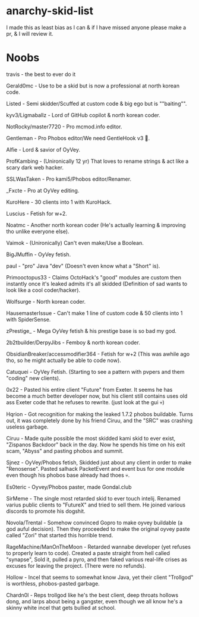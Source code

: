 # anarchy-skid-list
I made this as least bias as I can & if I have missed anyone please make a pr, & I will review it.

# Noobs
travis - the best to ever do it

Gerald0mc - Use to be a skid but is now a professional at north korean code.

Listed - Semi skidder/Scuffed at custom code & big ego but is ""baiting"".

kyv3/Ligmaballz - Lord of GitHub copilot & north korean coder.

NotRocky/master7720 - Pro mcmod.info editor.

Gentleman - Pro Phobos editor/We need GentleHook v3 :pray:.

Alfie - Lord & savior of OyVey.

ProfKambing - (Unironically 12 yr) That loves to rename strings & act like a scary dark web hacker.

SSLWasTaken - Pro kami5/Phobos editor/Renamer.

_Fxcte - Pro at OyVey editing.

KuroHere - 30 clients into 1 with KuroHack.

Luscius - Fetish for w+2.

Noatmc - Another north korean coder (He's actually learning & improving tho unlike everyone else).

Vaimok - (Unironically) Can't even make/Use a Boolean.

BigJMuffin - OyVey fetish.

pauI - "pro" Java "dev" (Doesn't even know what a "Short" is).

Primooctopus33 - Claims OctoHack's "good" modules are custom then instantly once it's leaked admits it's all skidded (Definition of sad wants to look like a cool coder/hacker).

Wolfsurge - North korean coder.

HausemasterIssue - Can't make 1 line of custom code & 50 clients into 1 with SpiderSense.

zPrestige_ - Mega OyVey fetish & his prestige base is so bad my god.

2b2tbuilder/DerpyJibs - Femboy & north korean coder.

ObsidianBreaker/accessmodifier364 - Fetish for w+2 (This was awhile ago tho, so he might actually be able to code now).

Catuquei - OyVey Fetish. (Starting to see a pattern with pvpers and them "coding" new clients).

0x22 - Pasted his entire client "Future" from Exeter. It seems he has become a much better developer now, but his client still contains uses old ass Exeter code that he refuses to rewrite. (just look at the gui 💀)

Hqrion - Got recognition for making the leaked 1.7.2 phobos buildable. Turns out, it was completely done by his friend Ciruu, and the "SRC" was crashing useless garbage.

Ciruu - Made quite possible the most skidded kami skid to ever exist, "Zispanos Backdoor" back in the day. Now he spends his time on his exit scam, "Abyss" and pasting phobos and summit.

Sjnez - OyVey/Phobos fetish, Skidded just about any client in order to make "Renosense". Pasted salhack PacketEvent and event bus for one module even though his phobos base already had thoes 💀.

Es0teric - Oyvey/Phobos paster, made Gondal.club

SirMeme - The single most retarded skid to ever touch intelij. Renamed varius public clients to "FutureX" and tried to sell them. He joined various discords to promote his dogshit.

Novola/Trental - Somehow convinced Gopro to make oyvey buildable (a god auful decision). Then they proceeded to make the original oyvey paste called "Zori" that started this horrible trend.

RageMachine/ManOnTheMoon - Retarded wannabe developer (yet refuses to properly learn to code). Created a paste straight from hell called "synapse", Sold it, pulled a pyro, and then faked various real-life crises as excuses for leaving the project. (There were no refunds).

Hollow - Incel that seems to somewhat know Java, yet their client "Trollgod" is worthless, phobos-pasted garbage.

Chardn0l - Reps trollgod like he's the best client, deep throats hollows dong, and larps about being a gangster, even though we all know he's a skinny white incel that gets bullied at school.
